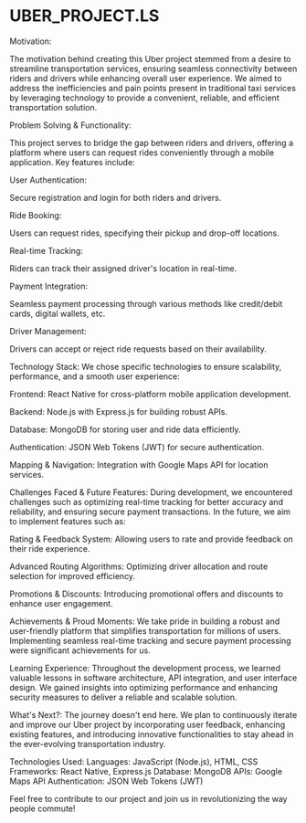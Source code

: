 # UBER_PROJECT.LS

Motivation:

The motivation behind creating this Uber project stemmed from a desire to streamline transportation services, ensuring seamless connectivity between riders and drivers while enhancing overall user experience. We aimed to address the inefficiencies and pain points present in traditional taxi services by leveraging technology to provide a convenient, reliable, and efficient transportation solution.

Problem Solving & Functionality: 

This project serves to bridge the gap between riders and drivers, offering a platform where users can request rides conveniently through a mobile application. Key features include:

User Authentication: 

Secure registration and login for both riders and drivers.

Ride Booking: 

Users can request rides, specifying their pickup and drop-off locations.

Real-time Tracking: 

Riders can track their assigned driver's location in real-time.

Payment Integration: 

Seamless payment processing through various methods like credit/debit cards, digital wallets, etc.

Driver Management: 

Drivers can accept or reject ride requests based on their availability.

Technology Stack: We chose specific technologies to ensure scalability, performance, and a smooth user experience:

Frontend: React Native for cross-platform mobile application development.

Backend: Node.js with Express.js for building robust APIs.

Database: MongoDB for storing user and ride data efficiently.

Authentication: JSON Web Tokens (JWT) for secure authentication.

Mapping & Navigation: Integration with Google Maps API for location services.

Challenges Faced & Future Features: During development, we encountered challenges such as optimizing real-time tracking for better accuracy and reliability, and ensuring secure payment transactions. In the future, we aim to implement features such as:

Rating & Feedback System: Allowing users to rate and provide feedback on their ride experience.

Advanced Routing Algorithms: Optimizing driver allocation and route selection for improved efficiency.

Promotions & Discounts: Introducing promotional offers and discounts to enhance user engagement.

Achievements & Proud Moments: We take pride in building a robust and user-friendly platform that simplifies transportation for millions of users. Implementing seamless real-time tracking and secure payment processing were significant achievements for us.

Learning Experience: 
Throughout the development process, we learned valuable lessons in software architecture, API integration, and user interface design. We gained insights into optimizing performance and enhancing security measures to deliver a reliable and scalable solution.

What's Next?: 
The journey doesn't end here. We plan to continuously iterate and improve our Uber project by incorporating user feedback, enhancing existing features, and introducing innovative functionalities to stay ahead in the ever-evolving transportation industry.

Technologies Used:
Languages: JavaScript (Node.js), HTML, CSS
Frameworks: React Native, Express.js
Database: MongoDB
APIs: Google Maps API
Authentication: JSON Web Tokens (JWT)

Feel free to contribute to our project and join us in revolutionizing the way people commute!






